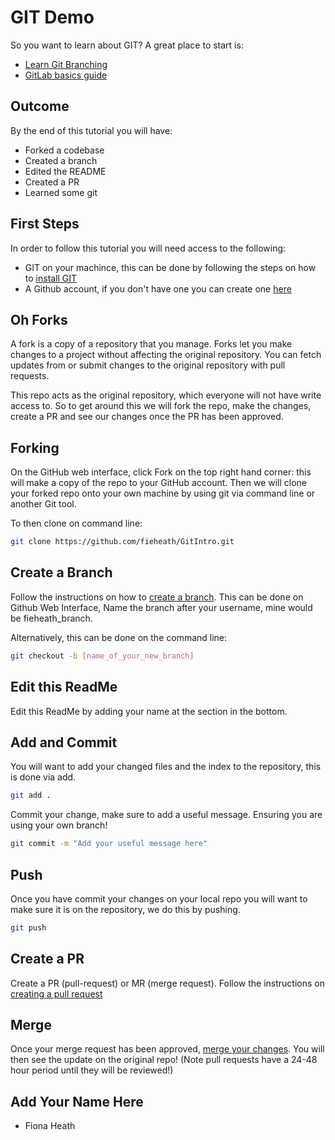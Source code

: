 # GIT Demo

So you want to learn about GIT? A great place to start is:
* [Learn Git Branching](https://learngitbranching.js.org/)
* [GitLab basics guide](https://docs.gitlab.com/ee/gitlab-basics/README.html)

## Outcome
By the end of this tutorial you will have:
* Forked a codebase
* Created a branch
* Edited the README
* Created a PR
* Learned some git


## First Steps
In order to follow this tutorial you will need access to the following:
* GIT on your machince, this can be done by following the steps on how to [install GIT](https://git-scm.com/book/en/v2/Getting-Started-Installing-Git) 
* A Github account, if you don't have one you can create one [here](https://github.com/join)

## Oh Forks
A fork is a copy of a repository that you manage. Forks let you make changes to a project without affecting the original repository. You can fetch updates from or submit changes to the original repository with pull requests.

This repo acts as the original repository, which everyone will not have write access to. So to get around this we will fork the repo, make the changes, create a PR and see our changes once the PR has been approved.

## Forking 
On the GitHub web interface, click Fork on the top right hand corner: this will make a copy of the repo to your GitHub account. Then we will clone your forked repo onto your own machine by using git via command line or another Git tool.

To then clone on command line:

```bash
git clone https://github.com/fieheath/GitIntro.git
```

## Create a Branch

Follow the instructions on how to [create a branch](https://help.github.com/en/github/collaborating-with-issues-and-pull-requests/creating-and-deleting-branches-within-your-repository). This can be done on Github Web Interface, Name the branch after your username, mine would be fieheath_branch.

Alternatively, this can be done on the command line:

```bash
git checkout -b [name_of_your_new_branch]
```

## Edit this ReadMe
Edit this ReadMe by adding your name at the section in the bottom. 

## Add and Commit
You will want to add your changed files and the index to the repository, this is done via add.

```bash
git add .
```

Commit your change, make sure to add a useful message. Ensuring you are using your own branch!

```bash
git commit -m "Add your useful message here"
```

## Push

Once you have commit your changes on your local repo you will want to make sure it is on the repository, we do this by pushing.

```bash
git push
```

## Create a PR

Create a PR (pull-request) or MR (merge request). Follow the instructions on [creating a pull request](https://help.github.com/en/github/collaborating-with-issues-and-pull-requests/creating-a-pull-request)

## Merge

Once your merge request has been approved, [merge your changes](https://help.github.com/en/github/collaborating-with-issues-and-pull-requests/merging-a-pull-request). You will then see the update on the original repo! (Note pull requests have a 24-48 hour period until they will be reviewed!)

## Add Your Name Here
* Fiona Heath

